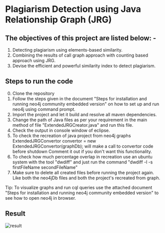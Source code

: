 # Plagiarism Detection using Java Relationship Graph (JRG)

## The objectives of this project are listed below: -
1. Detecting plagiarism using elements-based similarity.
2. Combining the results of call graph approach with counting based approach using JRG.
3. Devise the efficient and powerful similarity index to detect plagiarism.

## Steps to run the code
0. Clone the repository
1. Follow the steps given in the document "Steps for installation and running neo4j community embedded version" on how to set up and run neo4j using command prompt.
2. Import the project and let it build and resolve all maven dependencies.
3. Change the path of Java files as per your requirement in the main method of file "ExtendedJRGCreator.java" and run this file.
4. Check the output in console window of eclipse.
5. To check the recreation of java project from neo4j graphs 
   ExtendedJRGConvertor convertor = new ExtendedJRGConvertor(graphDb); will make a call to convertor code before shutdown 
   Comment it out if you don't want this functionality.
6. To check how much percentage overlap in recreation use an ubuntu system with the tool "dwdiff" and just run the command
   "dwdiff -l -s firstFileName secondFileName"
7. Make sure to delete all created files before running the project again. Like both the neo4jDb files and both the project's recreated from graph.

Tip:  To visualize graphs and run cql queries use the attached document "Steps for installation and running neo4j community embedded version" to see how to open neo4j in browser.

## Result

![result](https://user-images.githubusercontent.com/31409044/119099148-38dceb00-ba34-11eb-9741-7b19d5179f5f.png)
